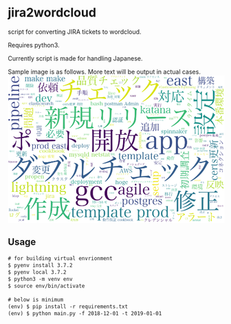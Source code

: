 # jira2wordcloud

script for converting JIRA tickets to wordcloud.

Requires python3.

Currently script is made for handling Japanese.

Sample image is as follows. More text will be output in actual cases.
![](./jira2wordcloud.png)


## Usage

```
# for building virtual envrionment
$ pyenv install 3.7.2
$ pyenv local 3.7.2
$ python3 -m venv env
$ source env/bin/activate

# below is minimum
(env) $ pip install -r requirements.txt
(env) $ python main.py -f 2018-12-01 -t 2019-01-01
```
